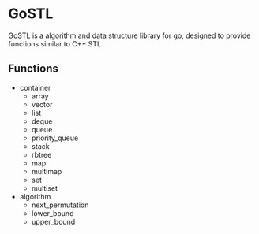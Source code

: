 # GoSTL

GoSTL is a algorithm and data structure library for go, designed to provide functions similar to C++ STL.

## Functions
- container
    - array
    - vector
    - list
    - deque
    - queue
    - priority_queue
    - stack
    - rbtree
    - map
    - multimap
    - set 
    - multiset
- algorithm
    - next_permutation
    - lower_bound
    - upper_bound